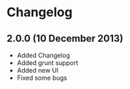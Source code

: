 # Changelog

## 2.0.0 (10 December 2013)

* Added Changelog
* Added grunt support
* Added new UI 
* Fixed some bugs
